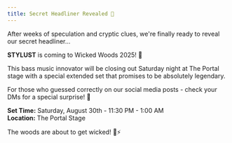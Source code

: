 ```yaml
---
title: Secret Headliner Revealed 🤫
---
```


After weeks of speculation and cryptic clues, we're finally ready to reveal our secret headliner...

**STYLUST** is coming to Wicked Woods 2025! 🎉

This bass music innovator will be closing out Saturday night at The Portal stage with a special extended set that promises to be absolutely legendary.

For those who guessed correctly on our social media posts - check your DMs for a special surprise! 👀

**Set Time:** Saturday, August 30th - 11:30 PM - 1:00 AM  
**Location:** The Portal Stage

The woods are about to get wicked! 🌲⚡
